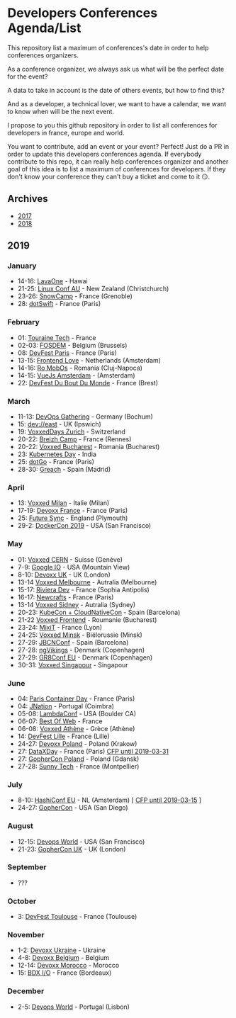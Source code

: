 # Developers Conferences Agenda/List

This repository list a maximum of conferences's date in order to help conferences organizers.

As a conference organizer, we always ask us what will be the perfect date for the event?

A data to take in account is the date of others events, but how to find this?

And as a developer, a technical lover, we want to have a calendar, we want to know when will be the next event.

I propose to you this github repository in order to list all conferences for developers in france, europe and world.

You want to contribute, add an event or your event? Perfect! Just do a PR in order to update this developers conferences agenda.
If everybody contribute to this repo, it can really help conferences organizer and another goal of this idea is to list a maximum of conferences for developers.
If they don't know your conference they can't buy a ticket and come to it 😏.

## Archives

* [2017](archives/2017.md)
* [2018](archives/2018.md)

## 2019

### January

* 14-16: [LavaOne](bit.do/lavaone) - Hawai
* 21-25: [Linux Conf AU](http://linux.conf.au) - New Zealand (Christchurch)
* 23-26: [SnowCamp](http://snowcamp.io/fr/) - France (Grenoble)
* 28: [dotSwift](https://2019.dotswift.io/) - France (Paris)

### February

* 01: [Touraine Tech](https://touraine.tech/) - France
* 02-03: [FOSDEM](https://fosdem.org/2019/) - Belgium (Brussels)
* 08: [DevFest Paris](https://www.billetweb.fr/devfest-paris) - France (Paris)
* 13-15: [Frontend Love](http://frontenddeveloperlove.com) - Netherlands (Amsterdam)
* 14-16: [Ro MobOs](http://romobos.com/) - Romania (Cluj-Napoca)
* 14-15: [VueJs Amsterdam](vuejs.amsterdam) - (Amsterdam)
* 22: [DevFest Du Bout Du Monde](https://devfest.duboutdumonde.bzh/) - France (Brest)

### March

* 11-13: [DevOps Gathering](http://devops-gathering.io) - Germany (Bochum)
* 15: [dev://east](https://deveast.uk/) - UK (Ipswich)
* 19: [VoxxedDays Zurich](https://voxxeddays.com/) - Switzerland
* 20-22: [Breizh Camp](http://www.breizhcamp.org/) - France (Rennes)
* 20-22: [Voxxed Bucharest](https://romania.voxxeddays.com/bucharest/2019-03-20/) - Romania (Bucharest)
* 23: [Kubernetes Day](https://events.linuxfoundation.org/events/kubernetes-day-india-2019/?utm_source=cncf&utm_medium=email&utm_campaign=cloudnativemonthly&utm_content=january19) - India
* 25: [dotGo](https://www.dotgo.eu/) - France (Paris)
* 28-30: [Greach](http://greachconf.com) - Spain (Madrid)

### April

* 13: [Voxxed Milan](https://voxxeddays.com/milan/) - Italie (Milan)
* 17-19: [Devoxx France](https://www.devoxx.fr/) - France (Paris)
* 25: [Future Sync](http://futuresync.co.uk) - England (Plymouth)
* 29-2: [DockerCon 2019](https://dockercon19.smarteventscloud.com/portal/newreg.ww) - USA (San Francisco)

### May

* 01: [Voxxed CERN](https://voxxeddays.com/cern/) - Suisse (Genève) 
* 7-9: [Google IO](https://events.google.com/io/) - USA (Mountain View)
* 8-10: [Devoxx UK](https://www.devoxx.co.uk/) - UK (London)
* 13-14 [Voxxed Melbourne](https://australia.voxxeddays.com) - Autralia (Melbourne)
* 15-17: [Riviera Dev](http://rivieradev.fr) - France (Sophia Antipolis)
* 16-17: [Newcrafts](https://ncrafts.io) - France (Paris)
* 13-14 [Voxxed Sidney](https://australia.voxxeddays.com) - Autralia (Sydney)
* 20-23: [KubeCon + CloudNativeCon](https://events.linuxfoundation.org/events/kubecon-cloudnativecon-europe-2019/) - Spain (Barcelona)
* 21-22 [Voxxed Frontend](https://romania.voxxeddays.com/frontend/) - Roumanie (Bucharest)
* 23-24: [MixiT](https://mixitconf.org) - France (Lyon)
* 24-25: [Voxxed Minsk](https://voxxeddays.com/minsk/) - Biélorussie (Minsk)
* 27-29: [JBCNConf](http://www.jbcnconf.com/2019) - Spain (Barcelona)
* 27-28: [ngVikings](https://ngvikings.org/) - Denmark (Copenhagen)
* 27-29: [GR8Conf EU](https://gr8conf.eu) - Denmark (Copenhagen)
* 30-31: [Voxxed Singapour](https://voxxeddays.com/singapore/) - Singapour

### June

* 04: [Paris Container Day](http://paris-container-day.fr) - France (Paris)
* 04: [JNation](https://jnation.pt) - Portugal (Coimbra)
* 05-08: [LambdaConf](http://lambdaconf.us) - USA (Boulder CA)
* 06-07: [Best Of Web](http://bestofweb.paris/) - France
* 06-08: [Voxxed Athène](https://voxxeddays.com/athens/) - Grèce (Athène)
* 14: [DevFest Lille](https://devfest.gdglille.org/) - France (Lille)
* 24-27: [Devoxx Poland](http://devoxx.pl) - Poland (Krakow)
* 27: [DataXDay](https://dataxday.fr/) - France (Paris) [CFP until 2019-03-31](https://conference-hall.io/public/event/sciLlnq7UjZdqYhVCMHO)
* 27: [GopherCon Poland](http://twitter.com/GopherConPL) - Poland (Gdansk)
* 27-28: [Sunny Tech](https://sunny-tech.io/) - France (Montpellier)

### July

* 8-10: [HashiConf EU](https://hashiconfeu.hashicorp.com/) - NL (Amsterdam) [ [CFP until 2019-03-15](https://hashiconfeu.hashicorp.com/#submit-a-talk) ]
* 24-27: [GopherCon](https://www.gophercon.com) - USA (San Diego)

### August

* 12-15: [Devops World](https://www.cloudbees.com/devops-world) - USA (San Francisco)
* 21-23: [GopherCon UK](https://www.gophercon.com) - UK (London)

### September

* ???

### October

* 3: [DevFest Toulouse](https://devfesttoulouse.fr) - France (Toulouse)

### November

* 1-2: [Devoxx Ukraine](http://devoxx.org.ua) - Ukraine
* 4-8: [Devoxx Belgium](http://devoxx.be) - Belgium
* 12-14: [Devoxx Morocco](http://devoxx.ma) - Morocco
* 15: [BDX I/O](https://www.bdx.io) - France (Bordeaux)

### December

* 2-5: [Devops World](https://www.cloudbees.com/devops-world) - Portugal (Lisbon)
